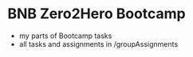 # BNB Zero2Hero Bootcamp
- my parts of Bootcamp tasks
- all tasks and assignments in /groupAssignments

